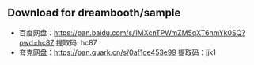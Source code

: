 ## Download for dreambooth/sample

- 百度网盘：https://pan.baidu.com/s/1MXcnTPWmZM5qXT6nmYk0SQ?pwd=hc87 提取码: hc87
- 夸克网盘：https://pan.quark.cn/s/0af1ce453e99 提取码：jjk1